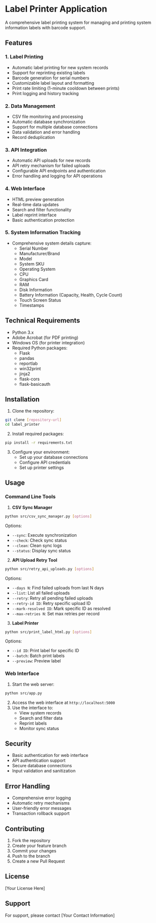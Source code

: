 # Label Printer Application

A comprehensive label printing system for managing and printing system information labels with barcode support.

## Features

### 1. Label Printing
- Automatic label printing for new system records
- Support for reprinting existing labels
- Barcode generation for serial numbers
- Customizable label layout and formatting
- Print rate limiting (1-minute cooldown between prints)
- Print logging and history tracking

### 2. Data Management
- CSV file monitoring and processing
- Automatic database synchronization
- Support for multiple database connections
- Data validation and error handling
- Record deduplication

### 3. API Integration
- Automatic API uploads for new records
- API retry mechanism for failed uploads
- Configurable API endpoints and authentication
- Error handling and logging for API operations

### 4. Web Interface
- HTML preview generation
- Real-time data updates
- Search and filter functionality
- Label reprint interface
- Basic authentication protection

### 5. System Information Tracking
- Comprehensive system details capture:
  - Serial Number
  - Manufacturer/Brand
  - Model
  - System SKU
  - Operating System
  - CPU
  - Graphics Card
  - RAM
  - Disk Information
  - Battery Information (Capacity, Health, Cycle Count)
  - Touch Screen Status
  - Timestamps

## Technical Requirements

- Python 3.x
- Adobe Acrobat (for PDF printing)
- Windows OS (for printer integration)
- Required Python packages:
  - Flask
  - pandas
  - reportlab
  - win32print
  - jinja2
  - flask-cors
  - flask-basicauth

## Installation

1. Clone the repository:
```bash
git clone [repository-url]
cd label_printer
```

2. Install required packages:
```bash
pip install -r requirements.txt
```

3. Configure your environment:
   - Set up your database connections
   - Configure API credentials
   - Set up printer settings

## Usage

### Command Line Tools

1. **CSV Sync Manager**
```bash
python src/csv_sync_manager.py [options]
```
Options:
- `--sync`: Execute synchronization
- `--check`: Check sync status
- `--clean`: Clean sync logs
- `--status`: Display sync status

2. **API Upload Retry Tool**
```bash
python src/retry_api_uploads.py [options]
```
Options:
- `--days N`: Find failed uploads from last N days
- `--list`: List all failed uploads
- `--retry`: Retry all pending failed uploads
- `--retry-id ID`: Retry specific upload ID
- `--mark-resolved ID`: Mark specific ID as resolved
- `--max-retries N`: Set max retries per record

3. **Label Printer**
```bash
python src/print_label_html.py [options]
```
Options:
- `--id ID`: Print label for specific ID
- `--batch`: Batch print labels
- `--preview`: Preview label

### Web Interface

1. Start the web server:
```bash
python src/app.py
```

2. Access the web interface at `http://localhost:5000`
3. Use the interface to:
   - View system records
   - Search and filter data
   - Reprint labels
   - Monitor sync status

## Security

- Basic authentication for web interface
- API authentication support
- Secure database connections
- Input validation and sanitization

## Error Handling

- Comprehensive error logging
- Automatic retry mechanisms
- User-friendly error messages
- Transaction rollback support

## Contributing

1. Fork the repository
2. Create your feature branch
3. Commit your changes
4. Push to the branch
5. Create a new Pull Request

## License

[Your License Here]

## Support

For support, please contact [Your Contact Information] 
